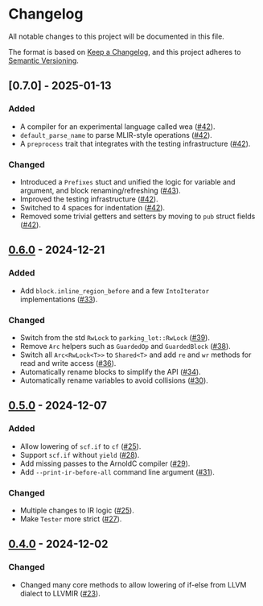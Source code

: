 # Changelog

All notable changes to this project will be documented in this file.

The format is based on [Keep a Changelog](https://keepachangelog.com/en/1.1.0/),
and this project adheres to [Semantic Versioning](https://semver.org/spec/v2.0.0.html).

## [0.7.0] - 2025-01-13

### Added

- A compiler for an experimental language called wea ([#42](https://github.com/rikhuijzer/xrcf/pull/42)).
- `default_parse_name` to parse MLIR-style operations ([#42](https://github.com/rikhuijzer/xrcf/pull/42)).
- A `preprocess` trait that integrates with the testing infrastructure ([#42](https://github.com/rikhuijzer/xrcf/pull/42)).

### Changed

- Introduced a `Prefixes` stuct and unified the logic for variable and argument, and block renaming/refreshing ([#43](https://github.com/rikhuijzer/xrcf/pull/43)).
- Improved the testing infrastructure ([#42](https://github.com/rikhuijzer/xrcf/pull/42)).
- Switched to 4 spaces for indentation ([#42](https://github.com/rikhuijzer/xrcf/pull/42)).
- Removed some trivial getters and setters by moving to `pub` struct fields ([#42](https://github.com/rikhuijzer/xrcf/pull/42)).

## [0.6.0] - 2024-12-21

### Added

- Add `block.inline_region_before` and a few `IntoIterator` implementations ([#33](https://github.com/rikhuijzer/xrcf/pull/33)).

### Changed

- Switch from the std `RwLock` to `parking_lot::RwLock` ([#39](https://github.com/rikhuijzer/xrcf/pull/39)).
- Remove `Arc` helpers such as `GuardedOp` and `GuardedBlock` ([#38](https://github.com/rikhuijzer/xrcf/pull/38)).
- Switch all `Arc<RwLock<T>>` to `Shared<T>` and add `re` and `wr` methods for read and write access ([#36](https://github.com/rikhuijzer/xrcf/pull/36)).
- Automatically rename blocks to simplify the API ([#34](https://github.com/rikhuijzer/xrcf/pull/34)).
- Automatically rename variables to avoid collisions ([#30](https://github.com/rikhuijzer/xrcf/pull/30)).

## [0.5.0] - 2024-12-07

### Added

- Allow lowering of `scf.if` to `cf` ([#25](https://github.com/rikhuijzer/xrcf/pull/25)).
- Support `scf.if` without `yield` ([#28](https://github.com/rikhuijzer/xrcf/pull/28)).
- Add missing passes to the ArnoldC compiler ([#29](https://github.com/rikhuijzer/xrcf/pull/29)).
- Add `--print-ir-before-all` command line argument ([#31](https://github.com/rikhuijzer/xrcf/pull/31)).

### Changed

- Multiple changes to IR logic ([#25](https://github.com/rikhuijzer/xrcf/pull/25)).
- Make `Tester` more strict ([#27](https://github.com/rikhuijzer/xrcf/pull/27)).

## [0.4.0] - 2024-12-02

### Changed

- Changed many core methods to allow lowering of if-else from LLVM dialect to LLVMIR ([#23](https://github.com/rikhuijzer/xrcf/pull/23)).

[unreleased]: https://github.com/rikhuijzer/xrcf/compare/v0.6.0...main
[0.6.0]: https://github.com/rikhuijzer/xrcf/compare/v0.5.0...v0.6.0
[0.5.0]: https://github.com/rikhuijzer/xrcf/compare/v0.4.0...v0.5.0
[0.4.0]: https://github.com/rikhuijzer/xrcf/releases/tag/v0.4.0